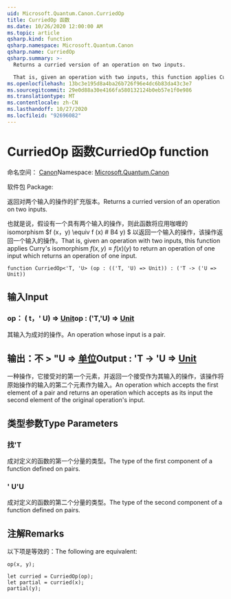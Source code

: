 ```yaml
---
uid: Microsoft.Quantum.Canon.CurriedOp
title: CurriedOp 函数
ms.date: 10/26/2020 12:00:00 AM
ms.topic: article
qsharp.kind: function
qsharp.namespace: Microsoft.Quantum.Canon
qsharp.name: CurriedOp
qsharp.summary: >-
  Returns a curried version of an operation on two inputs.

  That is, given an operation with two inputs, this function applies Curry's isomorphism $f(x, y) \equiv f(x)(y)$ to return an operation of one input which returns an operation of one input.
ms.openlocfilehash: 13bc3e195d8a4ba26b726f96e4dc6b83da43c3e7
ms.sourcegitcommit: 29e0d88a30e4166fa580132124b0eb57e1f0e986
ms.translationtype: MT
ms.contentlocale: zh-CN
ms.lasthandoff: 10/27/2020
ms.locfileid: "92696082"
---
```

# <a name="curriedop-function"></a><span data-ttu-id="57526-102">CurriedOp 函数</span><span class="sxs-lookup"><span data-stu-id="57526-102">CurriedOp function</span></span>

<span data-ttu-id="57526-103">命名空间： [Canon](xref:Microsoft.Quantum.Canon)</span><span class="sxs-lookup"><span data-stu-id="57526-103">Namespace: [Microsoft.Quantum.Canon](xref:Microsoft.Quantum.Canon)</span></span>

<span data-ttu-id="57526-104">软件包 [](https://nuget.org/packages/)</span><span class="sxs-lookup"><span data-stu-id="57526-104">Package: [](https://nuget.org/packages/)</span></span>


<span data-ttu-id="57526-105">返回对两个输入的操作的扩充版本。</span><span class="sxs-lookup"><span data-stu-id="57526-105">Returns a curried version of an operation on two inputs.</span></span>

<span data-ttu-id="57526-106">也就是说，假设有一个具有两个输入的操作，则此函数将应用咖喱的 isomorphism $f (x，y) \equiv f (x) # B4 y) $ 以返回一个输入的操作，该操作返回一个输入的操作。</span><span class="sxs-lookup"><span data-stu-id="57526-106">That is, given an operation with two inputs, this function applies Curry's isomorphism $f(x, y) \equiv f(x)(y)$ to return an operation of one input which returns an operation of one input.</span></span>

```qsharp
function CurriedOp<'T, 'U> (op : (('T, 'U) => Unit)) : ('T -> ('U => Unit))
```


## <a name="input"></a><span data-ttu-id="57526-107">输入</span><span class="sxs-lookup"><span data-stu-id="57526-107">Input</span></span>

### <a name="op--tu--unit"></a><span data-ttu-id="57526-108">op： ( t，' U) => [Unit](xref:microsoft.quantum.lang-ref.unit)</span><span class="sxs-lookup"><span data-stu-id="57526-108">op : ('T,'U) => [Unit](xref:microsoft.quantum.lang-ref.unit)</span></span> 

<span data-ttu-id="57526-109">其输入为成对的操作。</span><span class="sxs-lookup"><span data-stu-id="57526-109">An operation whose input is a pair.</span></span>



## <a name="output--t---u--unit"></a><span data-ttu-id="57526-110">输出：不 > "U => [单位](xref:microsoft.quantum.lang-ref.unit)</span><span class="sxs-lookup"><span data-stu-id="57526-110">Output : 'T -> 'U => [Unit](xref:microsoft.quantum.lang-ref.unit)</span></span> 

<span data-ttu-id="57526-111">一种操作，它接受对的第一个元素，并返回一个接受作为其输入的操作，该操作将原始操作的输入的第二个元素作为输入。</span><span class="sxs-lookup"><span data-stu-id="57526-111">An operation which accepts the first element of a pair and returns an operation which accepts as its input the second element of the original operation's input.</span></span>

## <a name="type-parameters"></a><span data-ttu-id="57526-112">类型参数</span><span class="sxs-lookup"><span data-stu-id="57526-112">Type Parameters</span></span>

### <a name="t"></a><span data-ttu-id="57526-113">找</span><span class="sxs-lookup"><span data-stu-id="57526-113">'T</span></span>

<span data-ttu-id="57526-114">成对定义的函数的第一个分量的类型。</span><span class="sxs-lookup"><span data-stu-id="57526-114">The type of the first component of a function defined on pairs.</span></span>
### <a name="u"></a><span data-ttu-id="57526-115">' U</span><span class="sxs-lookup"><span data-stu-id="57526-115">'U</span></span>

<span data-ttu-id="57526-116">成对定义的函数的第二个分量的类型。</span><span class="sxs-lookup"><span data-stu-id="57526-116">The type of the second component of a function defined on pairs.</span></span>

## <a name="remarks"></a><span data-ttu-id="57526-117">注解</span><span class="sxs-lookup"><span data-stu-id="57526-117">Remarks</span></span>

<span data-ttu-id="57526-118">以下项是等效的：</span><span class="sxs-lookup"><span data-stu-id="57526-118">The following are equivalent:</span></span>

```qsharp
op(x, y);

let curried = CurriedOp(op);
let partial = curried(x);
partial(y);
```